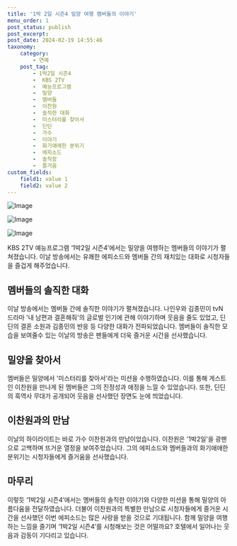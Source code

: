 ```yaml
---
title: '1박 2일 시즌4 밀양 여행 멤버들의 이야기'
menu_order: 1
post_status: publish
post_excerpt: 
post_date: 2024-02-19 14:55:46
taxonomy:
    category:
        - 연예
    post_tag:
        - 1박2일 시즌4
        -  KBS 2TV
        -  예능프로그램
        -  밀양
        -  멤버들
        -  이찬원
        -  솔직한 대화
        -  미스터리를 찾아서
        -  딘딘
        -  가수
        -  이야기
        -  화기애애한 분위기
        -  에피소드
        -  솔직함
        -  즐거움
custom_fields:
    field1: value 1
    field2: value 2
---
```


![Image](https://mimgnews.pstatic.net/image/609/2024/02/19/202402181907460310_1_20240219053901789.jpg?type=w540)

![Image](https://ssl.pstatic.net/mimgnews/image/609/2024/02/19/202402181907460310_2_20240219053901792.jpg?type=w540)

![Image](https://mimgnews.pstatic.net/image/609/2024/02/19/202402181907460310_3_20240219053901797.jpg?type=w540)

KBS 2TV 예능프로그램 ‘1박2일 시즌4’에서는 밀양을 여행하는 멤버들의 이야기가 펼쳐졌습니다. 이날 방송에서는 유쾌한 에피소드와 멤버들 간의 재치있는 대화로 시청자들을 즐겁게 해주었습니다.
## 멤버들의 솔직한 대화
이날 방송에서는 멤버들 간에 솔직한 이야기가 펼쳐졌습니다. 나인우와 김종민이 tvN 드라마 '내 남편과 결혼해줘'의 글로벌 인기에 관해 이야기하며 웃음을 줄도 있었고, 딘딘의 결혼 소원과 김종민의 반응 등 다양한 대화가 전파되었습니다.
멤버들이 솔직한 모습을 보여줄수 있는 이날의 방송은 팬들에게 더욱 즐거운 시간을 선사했습니다.
## 밀양을 찾아서
멤버들은 밀양에서 '미스터리를 찾아서'라는 미션을 수행하였습니다. 이를 통해 게스트인 이찬원을 만나게 된 멤버들은 그의 진정성과 애정을 느낄 수 있었습니다. 또한, 딘딘의 흑역사 무대가 공개되어 웃음을 선사했던 장면도 눈에 띄었습니다.
## 이찬원과의 만남
이날의 하이라이트는 바로 가수 이찬원과의 만남이었습니다. 이찬원은 '1박2일'을 광팬으로 고백하며 뜨거운 열정을 보여주었습니다. 그의 에피소드와 멤버들과의 화기애애한 분위기는 시청자들에게 즐거움을 선사했습니다.
## 마무리
이렇듯 ‘1박2일 시즌4’에서는 멤버들의 솔직한 이야기와 다양한 미션을 통해 밀양의 아름다움을 전달하였습니다. 더불어 이찬원과의 특별한 만남으로 시청자들에게 즐거운 시간을 선사했던 이번 에피소드는 많은 사랑을 받을 것으로 기대됩니다. 함께 밀양을 여행하는 느낌을 즐기며 ‘1박2일 시즌4’를 시청해보는 것은 어떨까요? 호텔에서 일어나는 웃음과 감동이 기다리고 있습니다.
